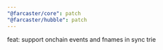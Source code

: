 ```yaml
---
"@farcaster/core": patch
"@farcaster/hubble": patch
---
```


feat: support onchain events and fnames in sync trie
